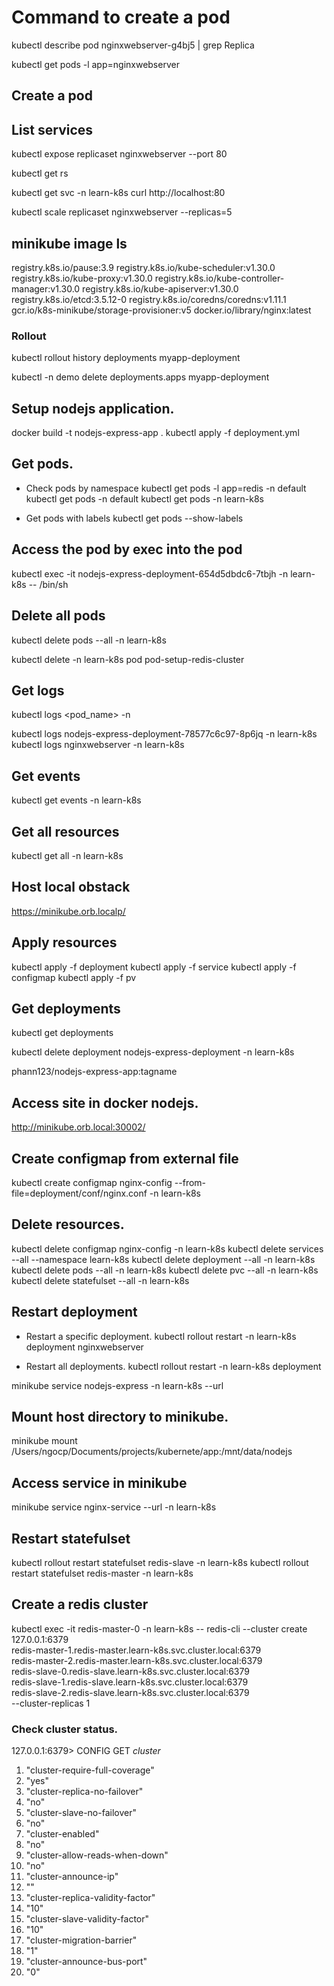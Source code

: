 # Command to create a pod
kubectl describe pod nginxwebserver-g4bj5 | grep  Replica

kubectl get pods -l app=nginxwebserver

## Create a pod

## List services
kubectl expose replicaset nginxwebserver --port 80

kubectl get rs

kubectl get svc -n learn-k8s
curl http://localhost:80

kubectl scale replicaset nginxwebserver --replicas=5

## minikube image ls
registry.k8s.io/pause:3.9
registry.k8s.io/kube-scheduler:v1.30.0
registry.k8s.io/kube-proxy:v1.30.0
registry.k8s.io/kube-controller-manager:v1.30.0
registry.k8s.io/kube-apiserver:v1.30.0
registry.k8s.io/etcd:3.5.12-0
registry.k8s.io/coredns/coredns:v1.11.1
gcr.io/k8s-minikube/storage-provisioner:v5
docker.io/library/nginx:latest


### Rollout
kubectl rollout history deployments myapp-deployment

kubectl -n demo delete deployments.apps myapp-deployment

## Setup nodejs application.

docker build -t nodejs-express-app .
kubectl apply -f deployment.yml


## Get pods.

- Check pods by namespace
kubectl get pods -l app=redis -n default
kubectl get pods -n default
kubectl get pods -n learn-k8s

- Get pods with labels
kubectl get pods --show-labels

## Access the pod by exec into the pod
kubectl exec -it nodejs-express-deployment-654d5dbdc6-7tbjh -n learn-k8s -- /bin/sh

## Delete all pods
kubectl delete pods --all -n learn-k8s

kubectl delete -n learn-k8s pod pod-setup-redis-cluster

## Get logs
kubectl logs <pod_name> -n <namespace>

kubectl logs nodejs-express-deployment-78577c6c97-8p6jq -n learn-k8s
kubectl logs nginxwebserver -n learn-k8s

## Get events
kubectl get events -n learn-k8s

## Get all resources
kubectl get all -n learn-k8s


## Host local obstack
https://minikube.orb.localp/


## Apply resources
kubectl apply -f deployment
kubectl apply -f service
kubectl apply -f configmap
kubectl apply -f pv


## Get deployments
kubectl get deployments

kubectl delete deployment nodejs-express-deployment -n learn-k8s


phann123/nodejs-express-app:tagname

## Access site in docker nodejs.

http://minikube.orb.local:30002/

## Create configmap from external file
kubectl create configmap nginx-config --from-file=deployment/conf/nginx.conf -n learn-k8s

## Delete resources.

kubectl delete configmap nginx-config -n learn-k8s
kubectl delete services --all --namespace learn-k8s
kubectl delete deployment --all -n learn-k8s
kubectl delete pods --all -n learn-k8s
kubectl delete pvc --all -n learn-k8s
kubectl delete statefulset --all -n learn-k8s

## Restart deployment
- Restart a specific deployment.
kubectl rollout restart -n learn-k8s deployment nginxwebserver

- Restart all deployments.
kubectl rollout restart -n learn-k8s deployment

minikube service nodejs-express -n learn-k8s --url

## Mount host directory to minikube.

minikube mount /Users/ngocp/Documents/projects/kubernete/app:/mnt/data/nodejs

## Access service in minikube
  
minikube service nginx-service --url -n learn-k8s

## Restart statefulset
kubectl rollout restart statefulset redis-slave -n learn-k8s
kubectl rollout restart statefulset redis-master -n learn-k8s


## Create a redis cluster
kubectl exec -it redis-master-0 -n learn-k8s -- redis-cli --cluster create \
  127.0.0.1:6379 \
  redis-master-1.redis-master.learn-k8s.svc.cluster.local:6379 \
  redis-master-2.redis-master.learn-k8s.svc.cluster.local:6379 \
  redis-slave-0.redis-slave.learn-k8s.svc.cluster.local:6379 \
  redis-slave-1.redis-slave.learn-k8s.svc.cluster.local:6379 \
  redis-slave-2.redis-slave.learn-k8s.svc.cluster.local:6379 \
  --cluster-replicas 1
  
### Check cluster status.

127.0.0.1:6379> CONFIG GET *cluster*
 1) "cluster-require-full-coverage"
 2) "yes"
 3) "cluster-replica-no-failover"
 4) "no"
 5) "cluster-slave-no-failover"
 6) "no"
 7) "cluster-enabled"
 8) "no"
 9) "cluster-allow-reads-when-down"
1)  "no"
2)  "cluster-announce-ip"
3)  ""
4)  "cluster-replica-validity-factor"
5)  "10"
6)  "cluster-slave-validity-factor"
7)  "10"
8)  "cluster-migration-barrier"
9)  "1"
10) "cluster-announce-bus-port"
11) "0"